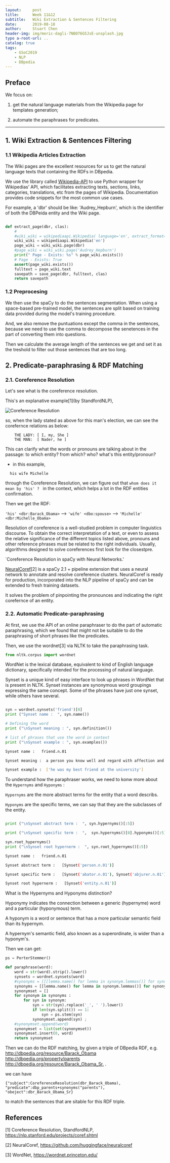 ```yaml
---
layout:     post
title:      Week 11&12
subtitle:   Wiki Extraction & Sentences Filtering 
date:       2019-08-18
author:     Stuart Chen
header-img: img/meric-dagli-7NBO76G5JsE-unsplash.jpg
typo a-root-url: ..
catalog: true
tags:
    - GSoC2019
    - NLP
    - DBpedia
---
```



## Preface 

We focus on:

 1) get the natural language materials from the Wikipedia page for templates generation;

 2) automate the paraphrases for predicates.

------------------------------------------------------------------------

## 1. Wiki Extraction & Sentences Filtering

### 1.1 Wikipedia Articles Extraction

The Wiki pages are the excellent resources for us to get the natural language texts that containing the RDFs in DBpedia. 

We use the library called [Wikipedia-API](https://github.com/martin-majlis/Wikipedia-API) to use Python wrapper for Wikipedias’ API, which facilitates extracting texts, sections, links, categories, translations, etc from the pages of Wikipedia. Documentation provides code snippets for the most common use cases.

For example, a 'dbr' should be like: 'Audrey_Hepburn', which is the identifier of both the DBPeida entity and the Wiki page.

```python

def extract_page(dbr, clas):
    # 
    #wiki_wiki = wikipediaapi.Wikipedia( language='en', extract_format=wikipediaapi.ExtractFormat.WIKI )    
    wiki_wiki = wikipediaapi.Wikipedia('en')
    page_wiki = wiki_wiki.page(dbr)
    #page_wiki = wiki_wiki.page('Audrey_Hepburn')    
    print(" Page - Exists: %s" % page_wiki.exists())
    # Page - Exists: True
    assert(page_wiki.exists())
    fulltext = page_wiki.text
    savepath = save_page(dbr, fulltext, clas)
    return savepath

```

### 1.2  Preprocesing

We then use the spaCy to do the sentences segmentation. When using a space-based pre-trained model, the sentences are split based on training data provided during the model's training procedure.

And, we also remove the puntuations except the comma in the sentences, because we need to use the comma to decompose the senetences in the part of converting them into questions.

Then we calculate the average length of the sentences we get and set it as the treshold to filter out those sentences that are too long.


## 2. Predicate-paraphrasing & RDF Matching

### 2.1. Coreference Resolution

Let's see what is the coreference resolution.

This's an explanative example[1](by StandfordNLP),

![Coreference Resolution](https://res.cloudinary.com/stuarteec/image/upload/v1567214556/corefexample.StandfordNLPpng_gpvkbs.png  "Coreference Resolution(by StandfordNLP)")

so, when the lady stated as above for this man's election, we can see the corefernce relations as below:

```text
    THE LADY: [ I, my, She ]
    THE MAN:  [ Nader, he ]
```

This can clarify what the words or pronouns are talking about in the passage: to which entity? from which? who? what's this entity/pronoun?

* in this example,

`   his wife Michelle `

through the Coreference Resolution, we can figure out that `whom does it mean by 'his' ? ` in the context, which helps a lot in the RDF entities confirmation.

Then we get the RDF:

`'his' <dbr:Barack_Obama>` --> `'wife' <dbo:spouse>` --> `'Michelle' <dbr:Michelle_Obama>` 

Resolution of coreference is a well-studied problem in computer linguistics discourse. To obtain the correct interpretation of a text, or even to assess the relative significance of the different topics listed above, pronouns and other reference phrases must be related to the right individuals. Usually, algorithms designed to solve coreferences first look for the closestpre.

`Coreference Resolution in spaCy with Neural Networks.'

[NeuralCoref](https://github.com/huggingface/neuralcoref)[2] is a spaCy 2.1 + pipeline extension that uses a neural network to annotate and resolve coreference clusters. NeuralCoref is ready for production, incorporated into the NLP pipeline of spaCy and can be extended to fresh training datasets.

It solves the problem of pinpointing the pronounces and indicating the right corefernce of an entity.


### 2.2. Automatic Predicate-paraphrasing

At first, we use the API of an online paraphraser to do the part of automatic paraphrasing, which we found that might not be suitable to do the paraphrasing of short phrases like the predicates.

Then, we use the wordnet[3] via NLTK to take the paraphrasing task. 

```python
from nltk.corpus import wordnet
```

WordNet is the lexical database, equivalent to kind of English language dictionary, specifically intended for the processing of natural language. 

Synset is a unique kind of easy interface to look up phrases in WordNet that is present in NLTK. Synset instances are synonymous word groupings expressing the same concept. Some of the phrases have just one synset, while others have several.

```python

syn = wordnet.synsets('friend')[0]
print ("Synset name :  ", syn.name()) 

# Defining the word 
print ("\nSynset meaning : ", syn.definition()) 

# list of phrases that use the word in context 
print ("\nSynset example : ", syn.examples())
```

```bash
Synset name :   friend.n.01

Synset meaning :  a person you know well and regard with affection and trust

Synset example :  ['he was my best friend at the university']
```

To understand how the paraphraser works, we need to konw more about the `Hypernyms` and `Hyponyms` :

`Hypernyms` are the more abstract terms for the entity that a word describs.

`Hyponyms` are the specific terms, we can say that they are the subclasses of the entity.

```python

print ("\nSynset abstract term :  ", syn.hypernyms()[:5]) 

print ("\nSynset specific term :  ",  syn.hypernyms()[0].hyponyms()[:5]) 

syn.root_hypernyms() 
print ("\nSynset root hypernerm :  ", syn.root_hypernyms()[:5])
```

```bash
Synset name :   friend.n.01

Synset abstract term :   [Synset('person.n.01')]

Synset specific term :   [Synset('abator.n.01'), Synset('abjurer.n.01'), Synset('abomination.n.01'), Synset('abstainer.n.02'), Synset('achiever.n.01')]

Synset root hypernerm :   [Synset('entity.n.01')]
```

  What is the Hypernyms and Hyponyms distinction?

Hyponymy indicates the connection between a generic (hypernyme) word and a particular (hyponymous) term. 

A hyponym is a word or sentence that has a more particular semantic field than its hypernym. 

A hypernym's semantic field, also known as a superordinate, is wider than a hyponym's.

Then we can get:

```python   
ps = PorterStemmer() 

def paraphrase(word):
    word = str(word).strip().lower()
    synsets = wordnet.synsets(word)
    #synonyms = [[[lemma.name() for lemma in synonym.lemmas()] for synonym in synset.hyponyms()] for synset in synsets ]
    synonyms = [[lemma.name() for lemma in synonym.lemmas()] for synonym in synsets[0].hyponyms()]  
    synonymset = []
    for synonym in synonyms :
        for syn in synonym:
            syn = str(syn).replace('_', ' ').lower()
            if len(syn.split()) == 1:
                syn = ps.stem(syn)
            synonymset.append(syn) ;
    #synonymset.append(word)
    synonymset = list(set(synonymset))
    synonymset.insert(0, word)
    return synonymset

```

Then we can do the RDF matching, by given a triple of DBpedia RDF, 
 e.g. <http://dbpedia.org/resource/Barack_Obama>	<http://dbpedia.org/property/parents>	<http://dbpedia.org/resource/Barack_Obama_Sr.> .

we can have 

`{"subject":CoreferenceResolution(dbr_Barack_Obama), "predicate":dbp_parents+synonyms("parents"), "obeject":dbr_Barack_Obama_Sr}` 

to match the sentences that are sitable for this RDF triple.


## References

[1] Coreference Resolution, StandfordNLP, https://nlp.stanford.edu/projects/coref.shtml 

[2] NeuralCoref, https://github.com/huggingface/neuralcoref

[3] WordNet, https://wordnet.princeton.edu/   



